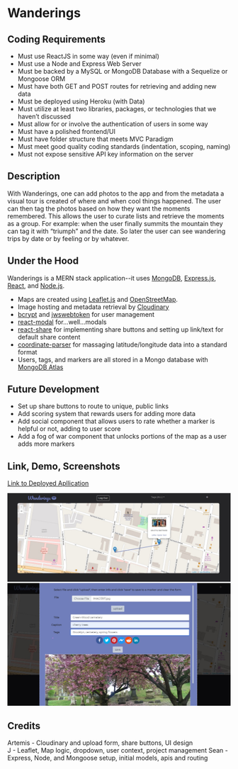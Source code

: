 # Wanderings

## Coding Requirements
- Must use ReactJS in some way (even if minimal)
- Must use a Node and Express Web Server
- Must be backed by a MySQL or MongoDB Database with a Sequelize or Mongoose ORM
- Must have both GET and POST routes for retrieving and adding new data
- Must be deployed using Heroku (with Data)
- Must utilize at least two libraries, packages, or technologies that we haven’t discussed
- Must allow for or involve the authentication of users in some way
- Must have a polished frontend/UI
- Must have folder structure that meets MVC Paradigm
- Must meet good quality coding standards (indentation, scoping, naming)
- Must not expose sensitive API key information on the server

## Description
With Wanderings, one can add photos to the app and from the metadata a visual tour is created of where and when cool things happened. The user can then tag the photos based on how they want the moments remembered. This allows the user to curate lists and retrieve the moments as a group. For example: when the user finally summits the mountain they can tag it with “triumph” and the date. So later the user can see wandering trips by date or by feeling or by whatever. 

## Under the Hood
Wanderings is a MERN stack application--it uses [MongoDB](https://www.mongodb.com/1), [Express.js](https://expressjs.com/), [React](https://reactjs.org/), and [Node.js](https://nodejs.org/en/).  
  
- Maps are created using [Leaflet.js](https://leafletjs.com/) and [OpenStreetMap](https://www.openstreetmap.org/copyright).  
- Image hosting and metadata retrieval by [Cloudinary](https://cloudinary.com/)
- [bcrypt](https://www.npmjs.com/package/bcrypt) and [jwswebtoken](https://www.npmjs.com/package/jsonwebtoken) for user management
- [react-modal](https://www.npmjs.com/package/react-modal) for...well...modals
- [react-share](https://www.npmjs.com/package/react-share) for implementing share buttons and setting up link/text for default share content
- [coordinate-parser](https://www.npmjs.com/package/coordinate-parser) for massaging latitude/longitude data into a standard format
- Users, tags, and markers are all stored in a Mongo database with [MongoDB Atlas](https://www.mongodb.com/cloud/atlas/)

## Future Development
- Set up share buttons to route to unique, public links
- Add scoring system that rewards users for adding more data
- Add social component that allows users to rate whether a marker is helpful or not, adding to user score
- Add a fog of war component that unlocks portions of the map as a user adds more markers

## Link, Demo, Screenshots
[Link to Deployed Apllication](https://wanderings-project.herokuapp.com/)

![screenshot of application main page](./assets/mapscreenshot.jpg)
![screenshot of upload modal](./assets/uploadscreenshot.jpg)

## Credits
Artemis - Cloudinary and upload form, share buttons, UI design  
J - Leaflet, Map logic, dropdown, user context, project management
Sean - Express, Node, and Mongoose setup, initial models, apis and routing
